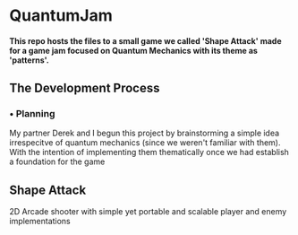 # QuantumJam
<h4> This repo hosts the files to a small game we called 'Shape Attack' made for a game jam focused on Quantum Mechanics with its theme as 'patterns'. </h4>

<h2>The Development Process</h2>
<h3>  • Planning</h3>
<p> My partner Derek and I begun this project by brainstorming a simple idea irrespecitve of quantum mechanics (since we weren't familiar with them). With 
  the intention of implementing them thematically once we had establish a foundation for the game </p>
  

<h2>Shape Attack</h2>
<p> 2D Arcade shooter with simple yet portable and scalable player and enemy implementations </p>
